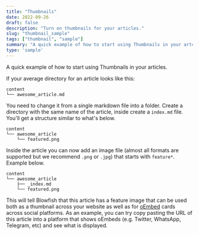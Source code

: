 ```yaml
---
title: "Thumbnails"
date: 2022-09-26
draft: false
description: "Turn on thumbnails for your articles."
slug: "thumbnail_sample"
tags: ["thumbnail", "sample"]
summary: "A quick example of how to start using Thumbnails in your artciles."
type: 'sample'
---
```


A quick example of how to start using Thumbnails in your articles.

If your average directory for an article looks like this: 

```shell
content
└── awesome_article.md
```

You need to change it from a single markdown file into a folder. Create a directory with the same name of the article, inside create a `index.md` file. You'll get a structure similar to what's below.

```shell
content
└── awesome_article
    └── featured.png
```

Inside the article you can now add an image file (almost all formats are supported but we recommend `.png` or `.jpg`) that starts with `feature*`. Example below.

```shell
content
└── awesome_article
    ├── _index.md
    └── featured.png
```

This will tell Blowfish that this article has a feature image that can be used both as a thumbnail across your website as well as for <a target="_blank" href="https://oembed.com/">oEmbed</a> cards across social platforms. As an example, you can try copy pasting the URL of this article into a platform that shows oEmbeds (e.g. Twitter, WhatsApp, Telegram, etc) and see what is displayed.
